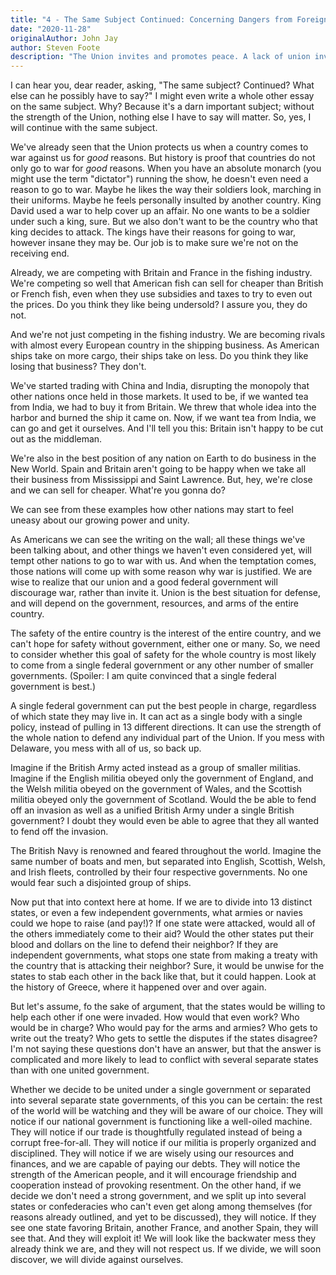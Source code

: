```yaml
---
title: "4 - The Same Subject Continued: Concerning Dangers from Foreign Force and Influence"
date: "2020-11-28"
originalAuthor: John Jay
author: Steven Foote
description: "The Union invites and promotes peace. A lack of union invites war."
---
```


I can hear you, dear reader, asking, "The same subject? Continued? What else can he
possibly have to say?" I might even write a whole other essay on the same subject. Why?
Because it's a darn important subject; without the strength of the Union, nothing else I
have to say will matter. So, yes, I will continue with the same subject.

We've already seen that the Union protects us when a country comes to war against us for
_good_ reasons. But history is proof that countries do not only go to war for _good_ reasons.
When you have an absolute monarch (you might use the term "dictator") running the show, he
doesn't even need a reason to go to war. Maybe he likes the way their soldiers look, marching
in their uniforms. Maybe he feels personally insulted by another country. King David used a war
to help cover up an affair. No one wants to be a soldier under such a king, sure. But we also
don't want to be the country who that king decides to attack. The kings have their reasons for
going to war, however insane they may be. Our job is to make sure we're not on the receiving end.

Already, we are competing with Britain and France in the fishing industry. We're competing so well
that American fish can sell for cheaper than British or French fish, even when they use subsidies and
taxes to try to even out the prices. Do you think they like being undersold? I assure you, they do not.

And we're not just competing in the fishing industry. We are becoming rivals with almost every European
country in the shipping business. As American ships take on more cargo, their ships take on less. Do
you think they like losing that business? They don't.

We've started trading with China and India, disrupting the monopoly that other nations once held in
those markets. It used to be, if we wanted tea from India, we had to buy it from Britain. We threw
that whole idea into the harbor and burned the ship it came on. Now, if we want tea from India, we
can go and get it ourselves. And I'll tell you this: Britain isn't happy to be cut out as the
middleman.

We're also in the best position of any nation on Earth to do business in the New World. Spain and
Britain aren't going to be happy when we take all their business from Mississippi and Saint
Lawrence. But, hey, we're close and we can sell for cheaper. What're you gonna do?

We can see from these examples how other nations may start to feel uneasy about our growing
power and unity.

As Americans we can see the writing on the wall; all these things we've been talking about,
and other things we haven't even considered yet, will tempt other nations to go to war with
us. And when the temptation comes, those nations will come up with some reason why war is
justified. We are wise to realize that our union and a good federal government will
discourage war, rather than invite it. Union is the best situation for defense, and will
depend on the government, resources, and arms of the entire country.

The safety of the entire country is the interest of the entire country, and we can't hope for
safety without government, either one or many. So, we need to consider whether this goal of
safety for the whole country is most likely to come from a single federal government or
any other number of smaller governments. (Spoiler: I am quite convinced that a single federal
government is best.)

A single federal government can put the best people in charge, regardless of which state they
may live in. It can act as a single body with a single policy, instead of pulling in 13 different
directions. It can use the strength of the whole nation to defend any individual part of the Union.
If you mess with Delaware, you mess with all of us, so back up.

Imagine if the British Army acted instead as a group of smaller militias. Imagine if the English
militia obeyed only the government of England, and the Welsh militia obeyed on the government
of Wales, and the Scottish militia obeyed only the government of Scotland. Would the be able to
fend off an invasion as well as a unified British Army under a single British government? I doubt
they would even be able to agree that they all wanted to fend off the invasion.

The British Navy is renowned and feared throughout the world. Imagine the same number of boats and
men, but separated into English, Scottish, Welsh, and Irish fleets, controlled by their four
respective governments. No one would fear such a disjointed group of ships.

Now put that into context here at home. If we are to divide into 13 distinct states, or even a few
independent governments, what armies or navies could we hope to raise (and pay!)? If one state were
attacked, would all of the others immediately come to their aid? Would the other states put their
blood and dollars on the line to defend their neighbor? If they are independent governments, what
stops one state from making a treaty with the country that is attacking their neighbor? Sure, it
would be unwise for the states to stab each other in the back like that, but it could happen. Look
at the history of Greece, where it happened over and over again.

But let's assume, fo the sake of argument, that the states would be willing to help each other
if one were invaded. How would that even work? Who would be in charge? Who would pay for the
arms and armies? Who gets to write out the treaty? Who gets to settle the disputes if the states
disagree? I'm not saying these questions don't have an answer, but that the answer is complicated
and more likely to lead to conflict with several separate states than with one united government.

Whether we decide to be united under a single government or separated into several separate state
governments, of this you can be certain: the rest of the world will be watching and they will
be aware of our choice. They will notice if our national government is functioning like a
well-oiled machine. They will notice if our trade is thoughtfully regulated instead of
being a corrupt free-for-all. They will notice if our militia is properly organized and
disciplined. They will notice if we are wisely using our resources and finances, and we are capable
of paying our debts. They will notice the strength of the American people, and it will encourage
friendship and cooperation instead of provoking resentment. On the other hand, if we decide we don't
need a strong government, and we split up into several states or confederacies who can't even get
along among themselves (for reasons already outlined, and yet to be discussed), they will notice.
If they see one state favoring Britain, another France, and another Spain, they will see that. And
they will exploit it! We will look like the backwater mess they already think we are, and they will
not respect us. If we divide, we will soon discover, we will divide against ourselves.
